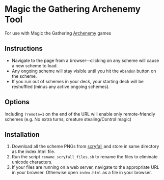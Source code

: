 Magic the Gathering Archenemy Tool
==================================

For use with Magic the Gathering [Archenemy](https://mtg.gamepedia.com/Archenemy_(format)) games

Instructions
------------

- Navigate to the page from a browser--clicking on any scheme will cause a new scheme to load.
- Any ongoing scheme will stay visible until you hit the `Abandon` button on the scheme.
- If you run out of schemes in your deck, your starting deck will be reshuffled (minus any active ongoing schemes).

Options
-------

Including `?remote=1` on the end of the URL will enable only remote-friendly schemes (e.g. No extra turns, creature stealing/Control magic)

Installation
------------

1. Download all the scheme PNGs from [scryfall](https://scryfall.com/search?q=t%3Ascheme) and store in same directory as the index.html file.
2. Run the script `rename_scryfall_files.sh` to rename the files to eliminate unicode characters.
3. If your files are running on a web server, navigate to the appropriate URL in your browser. Otherwise open `index.html` as a file in your browser.